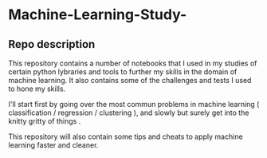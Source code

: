 # Machine-Learning-Study-

## Repo description
This repository contains a number of notebooks that I used in my studies of certain python lybraries and tools to further my skills in the domain of machine learning.
It also contains some of the challenges and tests I used to hone my skills.

I'll start first by going over the most commun problems in machine learning ( classification / regression / clustering ), and slowly but surely get into the knitty gritty of things .

This repository will also contain some tips and cheats to apply machine learning faster and cleaner.
